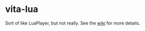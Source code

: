 # vita-lua

Sort of like LuaPlayer, but not really.
See the [wiki](https://github.com/stary2001/vita-lua/wiki) for more details.
